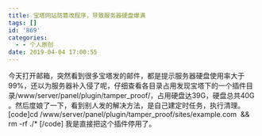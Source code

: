 ```yaml
---
title: 宝塔网站防篡改程序，导致服务器硬盘爆满
tags: []
id: '869'
categories:
  - - 个人原创
date: 2019-04-04 17:00:55
---
```


今天打开邮箱，突然看到很多宝塔发的邮件，都是提示服务器硬盘使用率大于99%，还以为服务器补入侵了呢，仔细查看各目录占用发现宝塔下的一个插件目录/www/server/panel/plugin/tamper\_proof/，占用硬盘达39G，硬盘总共40G 。然后度娘了一下，看到别人发的解决方法，是自己建定时任务，执行清理。 \[code\]cd /www/server/panel/plugin/tamper\_proof/sites/example.com  && rm -rf ./\* \[/code\] 我是直接把这个插件停用了。